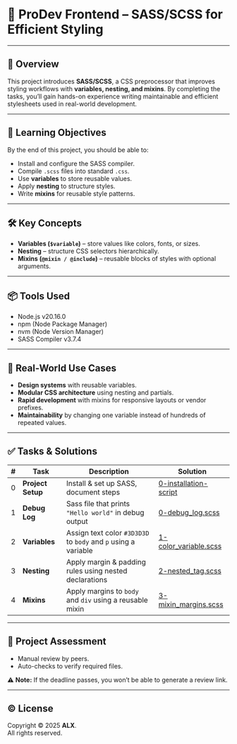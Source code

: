 # 📌 ProDev Frontend – SASS/SCSS for Efficient Styling

---

## 📖 Overview

This project introduces **SASS/SCSS**, a CSS preprocessor that improves styling workflows with **variables, nesting, and mixins**. By completing the tasks, you’ll gain hands-on experience writing maintainable and efficient stylesheets used in real-world development.

---

## 🎯 Learning Objectives

By the end of this project, you should be able to:

- Install and configure the SASS compiler.
- Compile `.scss` files into standard `.css`.
- Use **variables** to store reusable values.
- Apply **nesting** to structure styles.
- Write **mixins** for reusable style patterns.

---

## 🛠 Key Concepts

- **Variables (`$variable`)** – store values like colors, fonts, or sizes.
- **Nesting** – structure CSS selectors hierarchically.
- **Mixins (`@mixin / @include`)** – reusable blocks of styles with optional arguments.

---

## 📦 Tools Used

- Node.js v20.16.0
- npm (Node Package Manager)
- nvm (Node Version Manager)
- SASS Compiler v3.7.4

---

## 🚀 Real-World Use Cases

- **Design systems** with reusable variables.
- **Modular CSS architecture** using nesting and partials.
- **Rapid development** with mixins for responsive layouts or vendor prefixes.
- **Maintainability** by changing one variable instead of hundreds of repeated values.

---

## ✅ Tasks & Solutions

| #   | Task              | Description                                                    | Solution                                         |
| --- | ----------------- | -------------------------------------------------------------- | ------------------------------------------------ |
| 0   | **Project Setup** | Install & set up SASS, document steps                          | [0-installation-script](./0-debug_log.scss)      |
| 1   | **Debug Log**     | Sass file that prints `"Hello world"` in debug output          | [0-debug_log.scss](./0-debug_log.scss)           |
| 2   | **Variables**     | Assign text color `#3D3D3D` to `body` and `p` using a variable | [1-color_variable.scss](./1-color_variable.scss) |
| 3   | **Nesting**       | Apply margin & padding rules using nested declarations         | [2-nested_tag.scss](./2-nested_tag.scss)         |
| 4   | **Mixins**        | Apply margins to `body` and `div` using a reusable mixin       | [3-mixin_margins.scss](./3-mixin_margins.scss)   |

---

## 📝 Project Assessment

- Manual review by peers.
- Auto-checks to verify required files.

⚠️ **Note:** If the deadline passes, you won’t be able to generate a review link.

---

## © License

Copyright © 2025 **ALX**.  
All rights reserved.
